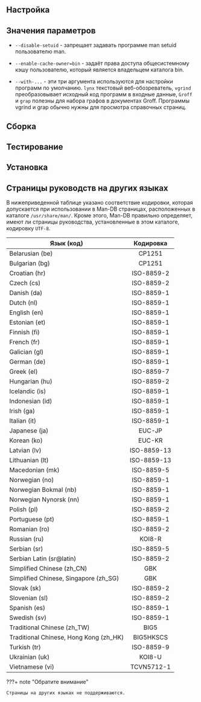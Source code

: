 <pkg :name="'man-db'" instsize showsbu2></pkg>

## Настройка

<package-script :package="'man-db'" :type="'configure'"></package-script>

## Значения параметров

- `--disable-setuid` - запрещает задавать программе man setuid пользователю man.

- `--enable-cache-owner=bin` - задаёт права доступа общесистемному кэшу пользователю, который является владельцем каталога bin.

- `--with-...` - эти три аргумента используются для настройки программ по умолчанию. `lynx` текстовый веб-обозреватель, `vgrind` преобразовывает исходный код программ в входные данные, `Groff` и `grap` полезны для набора графов в документах Groff. Программы vgrind и grap обычно нужны для просмотра справочных страниц.

## Сборка

<package-script :package="'man-db'" :type="'build'"></package-script>

## Тестирование

<package-script :package="'man-db'" :type="'test'"></package-script>

## Установка

<package-script :package="'man-db'" :type="'install'"></package-script>

## Страницы руководств на других языках

В нижеприведенной таблице указано соответствие кодировки, которая допускается при использовании в Man-DB страницах, расположенных в каталоге `/usr/share/man/`.
Кроме этого, Man-DB правильно определяет, имеют ли страницы руководства, установленные в этом каталоге, кодировку `UTF-8`.

| Язык (код)                             |  Кодировка  |
| -------------------------------------- | :---------: |
| Belarusian (be)                        |   CP1251    |
| Bulgarian (bg)                         |   CP1251    |
| Croatian (hr)                          | ISO-8859-2  |
| Czech (cs)                             | ISO-8859-2  |
| Danish (da)                            | ISO-8859-1  |
| Dutch (nl)                             | ISO-8859-1  |
| English (en)                           | ISO-8859-1  |
| Estonian (et)                          | ISO-8859-1  |
| Finnish (fi)                           | ISO-8859-1  |
| French (fr)                            | ISO-8859-1  |
| Galician (gl)                          | ISO-8859-1  |
| German (de)                            | ISO-8859-1  |
| Greek (el)                             | ISO-8859-7  |
| Hungarian (hu)                         | ISO-8859-2  |
| Icelandic (is)                         | ISO-8859-1  |
| Indonesian (id)                        | ISO-8859-1  |
| Irish (ga)                             | ISO-8859-1  |
| Italian (it)                           | ISO-8859-1  |
| Japanese (ja)                          |   EUC-JP    |
| Korean (ko)                            |   EUC-KR    |
| Latvian (lv)                           | ISO-8859-13 |
| Lithuanian (lt)                        | ISO-8859-13 |
| Macedonian (mk)                        | ISO-8859-5  |
| Norwegian (no)                         | ISO-8859-1  |
| Norwegian Bokmal (nb)                  | ISO-8859-1  |
| Norwegian Nynorsk (nn)                 | ISO-8859-1  |
| Polish (pl)                            | ISO-8859-2  |
| Portuguese (pt)                        | ISO-8859-1  |
| Romanian (ro)                          | ISO-8859-2  |
| Russian (ru)                           |   KOI8-R    |
| Serbian (sr)                           | ISO-8859-5  |
| Serbian Latin (sr@latin)               | ISO-8859-2  |
| Simplified Chinese (zh_CN)             |     GBK     |
| Simplified Chinese, Singapore (zh_SG)  |     GBK     |
| Slovak (sk)                            | ISO-8859-2  |
| Slovenian (sl)                         | ISO-8859-2  |
| Spanish (es)                           | ISO-8859-1  |
| Swedish (sv)                           | ISO-8859-1  |
| Traditional Chinese (zh_TW)            |    BIG5     |
| Traditional Chinese, Hong Kong (zh_HK) |  BIG5HKSCS  |
| Turkish (tr)                           | ISO-8859-9  |
| Ukrainian (uk)                         |   KOI8-U    |
| Vietnamese (vi)                        | TCVN5712-1  |

???+ note "Обратите внимание"

    Страницы на других языках не поддерживаются.


